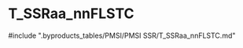 # T_SSRaa_nnFLSTC

<!-- ATTENTION : Ne pas supprimer ou modifier la ligne ci-dessous -->
#include ".byproducts_tables/PMSI/PMSI SSR/T_SSRaa_nnFLSTC.md"
<!-- ATTENTION : Ne pas supprimer ou modifier la ligne ci-dessus -->
